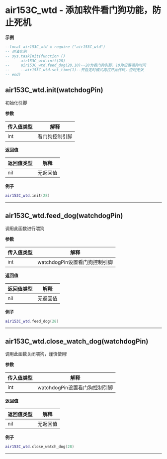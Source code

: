 # air153C_wtd - 添加软件看门狗功能，防止死机

**示例**

```lua
--local air153C_wtd = require ("air153C_wtd")
-- 用法实例
-- sys.taskInit(function ()
--     air153C_wtd.init(28)
--     air153C_wtd.feed_dog(28,10)--28为看门狗引脚，10为设置喂狗时间
--     --air153C_wtd.set_time(1)--开启定时模式再打开此代码，否则无效
-- end)

```

## air153C_wtd.init(watchdogPin)

初始化引脚

**参数**

|传入值类型|解释|
|-|-|
|int|看门狗控制引脚|

**返回值**

|返回值类型|解释|
|-|-|
|nil|无返回值|

**例子**

```lua
air153C_wtd.init(28)

```

---

## air153C_wtd.feed_dog(watchdogPin)

调用此函数进行喂狗

**参数**

|传入值类型|解释|
|-|-|
|int|watchdogPin设置看门狗控制引脚|

**返回值**

|返回值类型|解释|
|-|-|
|nil|无返回值|

**例子**

```lua
air153C_wtd.feed_dog(28)

```

---

## air153C_wtd.close_watch_dog(watchdogPin)

调用此函数关闭喂狗，谨慎使用!

**参数**

|传入值类型|解释|
|-|-|
|int|watchdogPin设置看门狗控制引脚|

**返回值**

|返回值类型|解释|
|-|-|
|nil|无返回值|

**例子**

```lua
air153C_wtd.close_watch_dog(28)

```

---


